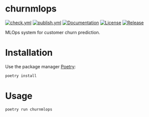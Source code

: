 # churnmlops

[![check.yml](https://github.com/nachojeda/churnmlops/actions/workflows/check.yml/badge.svg)](https://github.com/nachojeda/churnmlops/actions/workflows/check.yml)
[![publish.yml](https://github.com/nachojeda/churnmlops/actions/workflows/publish.yml/badge.svg)](https://github.com/nachojeda/churnmlops/actions/workflows/publish.yml)
[![Documentation](https://img.shields.io/badge/documentation-available-brightgreen.svg)](https://nachojeda.github.io/churnmlops/)
[![License](https://img.shields.io/github/license/nachojeda/churnmlops)](https://github.com/nachojeda/churnmlops/blob/main/LICENCE.txt)
[![Release](https://img.shields.io/github/v/release/nachojeda/churnmlops)](https://github.com/nachojeda/churnmlops/releases)

MLOps system for customer churn prediction.

# Installation

Use the package manager [Poetry](https://python-poetry.org/):

```bash
poetry install
```

# Usage

```bash
poetry run churnmlops
```
